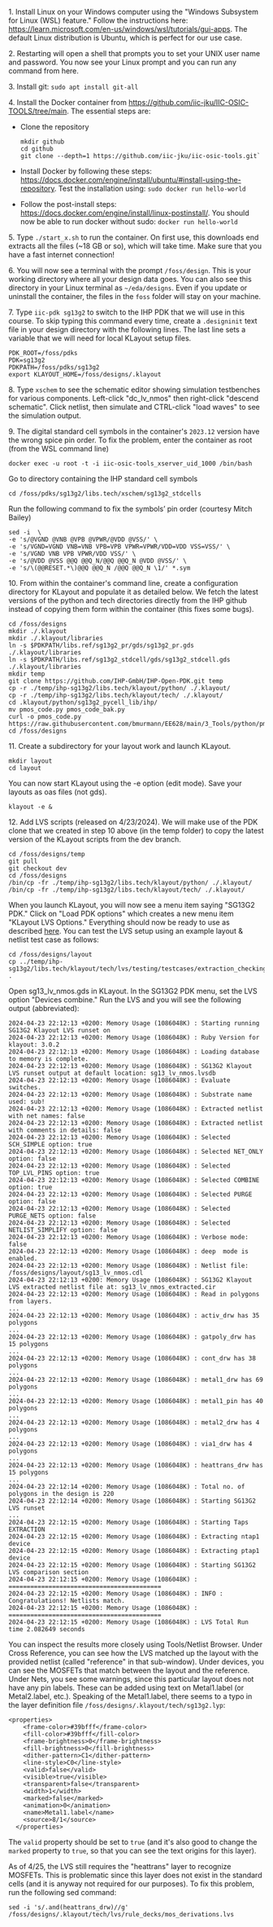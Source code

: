 1\. Install Linux on your Windows computer using the "Windows Subsystem for Linux (WSL) feature." Follow the instructions here:
https://learn.microsoft.com/en-us/windows/wsl/tutorials/gui-apps. The default Linux distribution is Ubuntu, which is perfect for our use case.

2\. Restarting will open a shell that prompts you to set your UNIX user name and password. You now see your Linux prompt and you can run any command from here.

3\. Install git: `sudo apt install git-all`

4\. Install the Docker container from https://github.com/iic-jku/IIC-OSIC-TOOLS/tree/main. The essential steps are:    

* Clone the repository
     
  ```
  mkdir github
  cd github  
  git clone --depth=1 https://github.com/iic-jku/iic-osic-tools.git`
  ```
* Install Docker by following these steps: https://docs.docker.com/engine/install/ubuntu/#install-using-the-repository. Test the installation using: `sudo docker run hello-world`

* Follow the post-install steps: https://docs.docker.com/engine/install/linux-postinstall/. You should now be able to run docker without sudo: `docker run hello-world`

5\. Type `./start_x.sh` to run the container. On first use, this downloads end extracts all the files (~18 GB or so), which will take time. Make sure that you have a fast internet connection!

6\. You will now see a terminal with the prompt `/foss/design`. This is your working directory where all your design data goes. You can also see this directory in your Linux terminal as `~/eda/designs`. Even if you update or uninstall the container, the files in the `foss` folder will stay on your machine.

7\. Type `iic-pdk sg13g2` to switch to the IHP PDK that we will use in this course. To skip typing this command every time, create a `.designinit` text file in your design directory with the following lines. The last line sets a variable that we will need for local KLayout setup files. 
```
PDK_ROOT=/foss/pdks
PDK=sg13g2
PDKPATH=/foss/pdks/sg13g2
export KLAYOUT_HOME=/foss/designs/.klayout
```

8\. Type `xschem` to see the schematic editor showing simulation testbenches for various components. Left-click "dc_lv_nmos" then right-click "descend schematic". Click netlist, then simulate and CTRL-click "load waves" to see the simulation output.

9\. The digital standard cell symbols in the container's `2023.12` version have the wrong spice pin order. To fix the problem, enter the container as root (from the WSL command line)
```
docker exec -u root -t -i iic-osic-tools_xserver_uid_1000 /bin/bash
```
Go to directory containing the IHP standard cell symbols
```
cd /foss/pdks/sg13g2/libs.tech/xschem/sg13g2_stdcells
```
Run the following command to fix the symbols’ pin order (courtesy Mitch Bailey)
```
sed -i  \
-e 's/@VGND @VNB @VPB @VPWR/@VDD @VSS/' \
-e 's/VGND=VGND VNB=VNB VPB=VPB VPWR=VPWR/VDD=VDD VSS=VSS/' \
-e 's/VGND VNB VPB VPWR/VDD VSS/' \
-e 's/@VDD @VSS @@Q @@Q_N/@@Q @@Q_N @VDD @VSS/' \
-e 's/\(@@RESET.*\)@@Q @@Q_N /@@Q @@Q_N \1/' *.sym
```

10\. From within the container's command line, create a configuration directory for KLayout and populate it as detailed below. We fetch the latest versions of the python and tech directories directly from the IHP github instead of copying them form within the container (this fixes some bugs).
```
cd /foss/designs
mkdir ./.klayout
mkdir ./.klayout/libraries
ln -s $PDKPATH/libs.ref/sg13g2_pr/gds/sg13g2_pr.gds ./.klayout/libraries
ln -s $PDKPATH/libs.ref/sg13g2_stdcell/gds/sg13g2_stdcell.gds ./.klayout/libraries
mkdir temp
git clone https://github.com/IHP-GmbH/IHP-Open-PDK.git temp
cp -r ./temp/ihp-sg13g2/libs.tech/klayout/python/ ./.klayout/
cp -r ./temp/ihp-sg13g2/libs.tech/klayout/tech/ ./.klayout/
cd .klayout/python/sg13g2_pycell_lib/ihp/
mv pmos_code.py pmos_code_bak.py
curl -o pmos_code.py https://raw.githubusercontent.com/bmurmann/EE628/main/3_Tools/python/pmos_code.py
cd /foss/designs
```

11\. Create a subdirectory for your layout work and launch KLayout.
```
mkdir layout
cd layout
```
You can now start KLayout using the -e option (edit mode). Save your layouts as oas files (not gds).
```
klayout -e & 
```

12\. Add LVS scripts (released on 4/23/2024). We will make use of the PDK clone that we created in step 10 above (in the temp folder) to copy the latest version of the KLayout scripts from the dev branch.
```
cd /foss/designs/temp
git pull
git checkout dev
cd /foss/designs
/bin/cp -fr ./temp/ihp-sg13g2/libs.tech/klayout/python/ ./.klayout/
/bin/cp -fr ./temp/ihp-sg13g2/libs.tech/klayout/tech/ ./.klayout/
```
When you launch KLayout, you will now see a menu item saying "SG13G2 PDK." Click on "Load PDK options" which creates a new menu item "KLayout LVS Options." Everything should now be ready to use as described [here](https://github.com/IHP-GmbH/IHP-Open-PDK/tree/dev/ihp-sg13g2/libs.tech/klayout/tech/lvs). You can test the LVS setup using an example layout & netlist test case as follows:
```
cd /foss/designs/layout
cp ../temp/ihp-sg13g2/libs.tech/klayout/tech/lvs/testing/testcases/extraction_checking/sg13_lv_nmos.* .
```
Open sg13_lv_nmos.gds in KLayout. In the SG13G2 PDK menu, set the LVS option "Devices combine." Run the LVS and you will see the following output (abbreviated): 
```
2024-04-23 22:12:13 +0200: Memory Usage (1086048K) : Starting running SG13G2 Klayout LVS runset on 
2024-04-23 22:12:13 +0200: Memory Usage (1086048K) : Ruby Version for klayout: 3.0.2
2024-04-23 22:12:13 +0200: Memory Usage (1086048K) : Loading database to memory is complete.
2024-04-23 22:12:13 +0200: Memory Usage (1086048K) : SG13G2 Klayout LVS runset output at default location: sg13_lv_nmos.lvsdb
2024-04-23 22:12:13 +0200: Memory Usage (1086048K) : Evaluate switches.
2024-04-23 22:12:13 +0200: Memory Usage (1086048K) : Substrate name used: sub!
2024-04-23 22:12:13 +0200: Memory Usage (1086048K) : Extracted netlist with net names: false
2024-04-23 22:12:13 +0200: Memory Usage (1086048K) : Extracted netlist with comments in details: false
2024-04-23 22:12:13 +0200: Memory Usage (1086048K) : Selected SCH_SIMPLE option: true
2024-04-23 22:12:13 +0200: Memory Usage (1086048K) : Selected NET_ONLY option: false
2024-04-23 22:12:13 +0200: Memory Usage (1086048K) : Selected TOP_LVL_PINS option: true
2024-04-23 22:12:13 +0200: Memory Usage (1086048K) : Selected COMBINE option: true
2024-04-23 22:12:13 +0200: Memory Usage (1086048K) : Selected PURGE option: false
2024-04-23 22:12:13 +0200: Memory Usage (1086048K) : Selected PURGE_NETS option: false
2024-04-23 22:12:13 +0200: Memory Usage (1086048K) : Selected NETLIST_SIMPLIFY option: false
2024-04-23 22:12:13 +0200: Memory Usage (1086048K) : Verbose mode: false
2024-04-23 22:12:13 +0200: Memory Usage (1086048K) : deep  mode is enabled.
2024-04-23 22:12:13 +0200: Memory Usage (1086048K) : Netlist file: /foss/designs/layout/sg13_lv_nmos.cdl
2024-04-23 22:12:13 +0200: Memory Usage (1086048K) : SG13G2 Klayout LVS extracted netlist file at: sg13_lv_nmos_extracted.cir
2024-04-23 22:12:13 +0200: Memory Usage (1086048K) : Read in polygons from layers.
...
2024-04-23 22:12:13 +0200: Memory Usage (1086048K) : activ_drw has 35 polygons
...
2024-04-23 22:12:13 +0200: Memory Usage (1086048K) : gatpoly_drw has 15 polygons
...
2024-04-23 22:12:13 +0200: Memory Usage (1086048K) : cont_drw has 38 polygons
...
2024-04-23 22:12:13 +0200: Memory Usage (1086048K) : metal1_drw has 69 polygons
...
2024-04-23 22:12:13 +0200: Memory Usage (1086048K) : metal1_pin has 40 polygons
...
2024-04-23 22:12:13 +0200: Memory Usage (1086048K) : metal2_drw has 4 polygons
...
2024-04-23 22:12:13 +0200: Memory Usage (1086048K) : via1_drw has 4 polygons
...
2024-04-23 22:12:13 +0200: Memory Usage (1086048K) : heattrans_drw has 15 polygons
...
2024-04-23 22:12:14 +0200: Memory Usage (1086048K) : Total no. of polygons in the design is 220
2024-04-23 22:12:14 +0200: Memory Usage (1086048K) : Starting SG13G2 LVS runset
...
2024-04-23 22:12:15 +0200: Memory Usage (1086048K) : Starting Taps EXTRACTION
2024-04-23 22:12:15 +0200: Memory Usage (1086048K) : Extracting ntap1 device
2024-04-23 22:12:15 +0200: Memory Usage (1086048K) : Extracting ptap1 device
2024-04-23 22:12:15 +0200: Memory Usage (1086048K) : Starting SG13G2 LVS comparison section
2024-04-23 22:12:15 +0200: Memory Usage (1086048K) : ==========================================
2024-04-23 22:12:15 +0200: Memory Usage (1086048K) : INFO : Congratulations! Netlists match.
2024-04-23 22:12:15 +0200: Memory Usage (1086048K) : ==========================================
2024-04-23 22:12:15 +0200: Memory Usage (1086048K) : LVS Total Run time 2.082649 seconds
```
You can inspect the results more closely using Tools/Netlist Browser. Under Cross Reference, you can see how the LVS matched up the layout with the provided netlist (called "reference" in that sub-window). Under devices, you can see the MOSFETs that match between the layout and the reference. Under Nets, you see some warnings, since this particular layout does not have any pin labels. These can be added using text on Metal1.label (or Metal2.label, etc.). Speaking of the Metal1.label, there seems to a typo in the layer definition file `/foss/designs/.klayout/tech/sg13g2.lyp`:
```
<properties>
    <frame-color>#39bfff</frame-color>
    <fill-color>#39bfff</fill-color>
    <frame-brightness>0</frame-brightness>
    <fill-brightness>0</fill-brightness>
    <dither-pattern>C1</dither-pattern>
    <line-style>C0</line-style>
    <valid>false</valid>
    <visible>true</visible>
    <transparent>false</transparent>
    <width>1</width>
    <marked>false</marked>
    <animation>0</animation>
    <name>Metal1.label</name>
    <source>8/1</source>
  </properties>
```
The `valid` property should be set to `true` (and it's also good to change the `marked` property to `true`, so that you can see the text origins for this layer).

As of 4/25, the LVS still requires the "heattrans" layer to recognize MOSFETs. This is problematic since this layer does not exist in the standard cells (and it is anyway not required for our purposes). To fix this problem, run the following sed command:
```
sed -i 's/.and(heattrans_drw)//g' /foss/designs/.klayout/tech/lvs/rule_decks/mos_derivations.lvs
```
